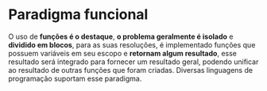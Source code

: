 # Paradigma funcional

O uso de **funções é o destaque**, **o problema geralmente é isolado** e **dividido em blocos**, para as suas resoluções, é implementado funções que possuem variáveis em seu escopo e **retornam algum resultado**, esse resultado será integrado para fornecer um resultado geral, podendo unificar ao resultado de outras funções que foram criadas. Diversas linguagens de programação suportam esse paradigma.